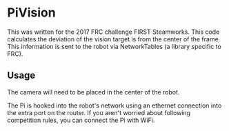 # PiVision

This was written for the 2017 FRC challenge FIRST Steamworks. This code calculates the deviation of the vision target is from the center of the frame. This information is sent to the robot via NetworkTables (a library specific to FRC).

## Usage

The camera will need to be placed in the center of the robot. 

The Pi is hooked into the robot's network using an ethernet connection into the extra port on the router. If you aren't worried about following competition rules, you can connect the Pi with WiFi. 

